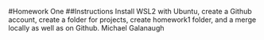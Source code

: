 #Homework One
##Instructions
Install WSL2 with Ubuntu, create a Github account, create a folder for projects, create homework1 folder, and a merge locally as well as on Github.
Michael Galanaugh
